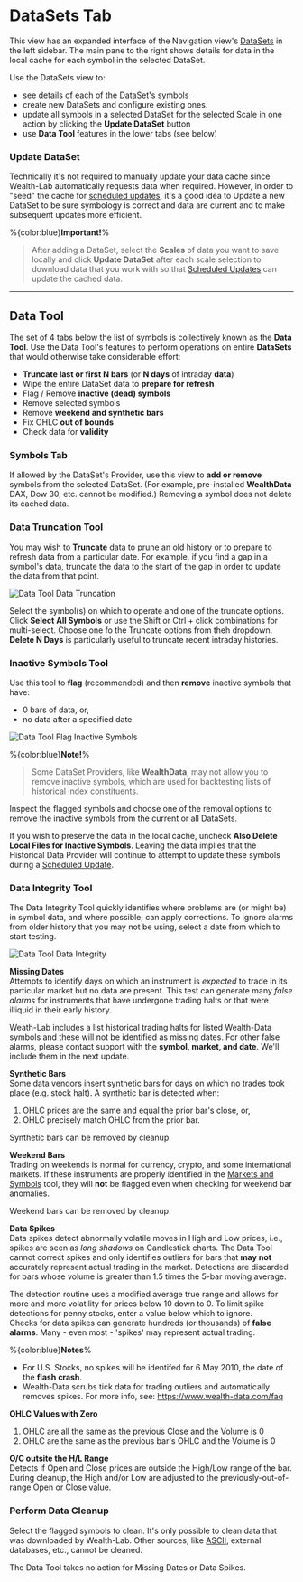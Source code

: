 
# DataSets Tab

This view has an expanded interface of the Navigation view's [DataSets](DataSets) in the left sidebar.   The main pane to the right shows details for data in the local cache for each symbol in the selected DataSet. 

Use the DataSets view to: 
 - see details of each of the DataSet's symbols 
 - create new DataSets and configure existing ones. 
 - update all symbols in a selected DataSet for the selected Scale in one action by clicking the **Update DataSet** button
 - use **Data Tool** features in the lower tabs (see below)

### Update DataSet
Technically it's not required to manually update your data cache since Wealth-Lab automatically requests data when required.  However, in order to "seed" the cache for [scheduled updates](ScheduledUpdateTab), it's a good idea to Update a new DataSet to be sure symbology is correct and data are current and to make subsequent updates more efficient. 

%{color:blue}**Important!**% 
> After adding a DataSet, select the **Scales** of data you want to save locally and click **Update DataSet** after each scale selection to download data that you work with so that [Scheduled Updates](ScheduledUpdateTab) can update the cached data.

---
## Data Tool
The set of 4 tabs below the list of symbols is collectively known as the **Data Tool**. Use the Data Tool's features to perform operations on entire **DataSets** that would otherwise take considerable effort:

-   **Truncate last or first N bars**  (or  **N days**  of intraday  **data**)
-   Wipe the entire  DataSet data to **prepare for refresh**
-   Flag / Remove **inactive (dead) symbols**
-   Remove selected symbols
-   Remove **weekend and synthetic bars**
-   Fix OHLC **out of bounds**
-   Check  data for **validity**

### Symbols Tab
If allowed by the DataSet's Provider, use this view to **add or remove** symbols from the selected DataSet. (For example, pre-installed **WealthData** DAX, Dow 30, etc. cannot be modified.)  Removing a symbol does not delete its cached data.

### Data Truncation Tool
You may wish to **Truncate** data to prune an old history or to prepare to refresh data from a particular date. For example, if you find a gap in a symbol's data, truncate the data to the start of the gap in order to update the data from that point.

![Data Tool Data Truncation](https://www.wealth-lab.com/Images/WLHelp/DataToolTruncation.png)
 
Select the symbol(s) on which to operate and one of the truncate options.  Click **Select All Symbols** or use the Shift or Ctrl + click combinations for multi-select.  Choose one fo the Truncate options from theh dropdown.  **Delete N Days** is particularly useful to truncate recent intraday histories.

### Inactive Symbols Tool
Use this tool to **flag** (recommended) and then **remove** inactive symbols that have: 
- 0 bars of data, or, 
- no data after a specified date
 
![Data Tool Flag Inactive Symbols](https://www.wealth-lab.com/Images/WLHelp/DataToolInactiveSymbols.png)
 
%{color:blue}**Note!**% 
>Some DataSet Providers, like **WealthData**, may not allow you to remove inactive symbols, which are used for backtesting lists of historical index constituents. 

Inspect the flagged symbols and choose one of the removal options to remove the inactive symbols from the current or all DataSets.  

If you wish to preserve the data in the local cache, uncheck **Also Delete Local Files for Inactive Symbols**.  Leaving the data implies that the Historical Data Provider will continue to attempt to update these symbols during a [Scheduled Update](ScheduledUpdateTab). 

### Data Integrity Tool
The Data Integrity Tool quickly identifies where problems are (or might be) in symbol data, and where possible, can apply corrections.  To ignore alarms from older history that you may not be using, select a date from which to start testing. 

![Data Tool Data Integrity](https://www.wealth-lab.com/Images/WLHelp/DataToolDataIntegrity.png)

**Missing Dates**  
Attempts to identify days on which an instrument is *expected* to trade in its particular market but no data are present.  This test can generate many *false alarms* for instruments that have undergone trading halts or that were illiquid in their early history. 

Weath-Lab includes a list historical trading halts for listed Wealth-Data symbols and these will not be identified as missing dates. For other false alarms, please contact support with the **symbol, market, and date**.  We'll include them in the next update.

**Synthetic Bars**  
Some data vendors insert synthetic bars for days on which no trades took place (e.g. stock halt).  A synthetic bar is detected when: 
1. OHLC prices are the same and equal the prior bar's close, or,
2. OHLC precisely match OHLC from the prior bar. 

Synthetic bars can be removed by cleanup. 

**Weekend Bars**  
Trading on weekends is normal for currency, crypto, and some international markets.  If these instruments are properly identified in the [Markets and Symbols](MarketsAndSymbols) tool, they will **not** be flagged even when checking for weekend bar anomalies. 

Weekend bars can be removed by cleanup. 

**Data Spikes**  
Data spikes detect abnormally volatile moves in High and Low prices, i.e., spikes are seen as *long shadows* on Candlestick charts. The Data Tool cannot correct spikes and only identifies outliers for bars that **may not** accurately represent actual trading in the market.  Detections are discarded for bars whose volume is greater than 1.5 times the 5-bar moving average.  

The detection routine uses a modified average true range and allows for more and more volatility for prices below 10 down to 0.  To limit spike detections for penny stocks, enter a value below which to ignore.  
Checks for data spikes can generate hundreds (or thousands) of **false alarms**.  Many - even most - 'spikes' may represent actual trading. 

%{color:blue}**Notes**% 
- For U.S. Stocks, no spikes will be identifed for 6 May 2010, the date of the **flash crash**. 
- Wealth-Data scrubs tick data for trading outliers and automatically removes spikes.  For more info, see: https://www.wealth-data.com/faq


**OHLC Values with Zero**  
1.  OHLC are all the same as the previous Close and the Volume is 0
2.  OHLC are the same as the previous bar's OHLC and the Volume is 0  
    
**O/C outsite the H/L Range**  
Detects if Open and Close prices are outside the High/Low range of the bar.  During cleanup, the High and/or Low are adjusted to the previously-out-of-range Open or Close value. 

### Perform Data Cleanup
Select the flagged symbols to clean.  It's only possible to clean data that was downloaded by Wealth-Lab.  Other sources, like [ASCII](ASCII), external databases, etc., cannot be cleaned. 

The Data Tool takes no action for Missing Dates or Data Spikes. 
